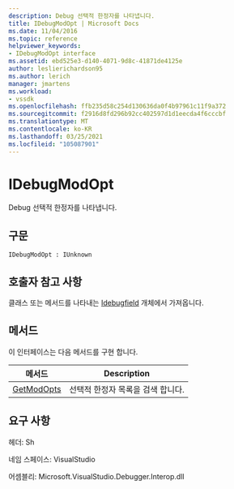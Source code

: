 ```yaml
---
description: Debug 선택적 한정자를 나타냅니다.
title: IDebugModOpt | Microsoft Docs
ms.date: 11/04/2016
ms.topic: reference
helpviewer_keywords:
- IDebugModOpt interface
ms.assetid: ebd525e3-d140-4071-9d8c-41871de4125e
author: leslierichardson95
ms.author: lerich
manager: jmartens
ms.workload:
- vssdk
ms.openlocfilehash: ffb235d58c254d130636da0f4b97961c11f9a372
ms.sourcegitcommit: f2916d8fd296b92cc402597d1d1eecda4f6cccbf
ms.translationtype: MT
ms.contentlocale: ko-KR
ms.lasthandoff: 03/25/2021
ms.locfileid: "105087901"
---
```

# <a name="idebugmodopt"></a>IDebugModOpt
Debug 선택적 한정자를 나타냅니다.

## <a name="syntax"></a>구문

```
IDebugModOpt : IUnknown
```

## <a name="notes-for-callers"></a>호출자 참고 사항
 클래스 또는 메서드를 나타내는 [Idebugfield](../../../extensibility/debugger/reference/idebugfield.md) 개체에서 가져옵니다.

## <a name="methods"></a>메서드
 이 인터페이스는 다음 메서드를 구현 합니다.

|메서드|Description|
|------------|-----------------|
|[GetModOpts](../../../extensibility/debugger/reference/idebugmodopt-getmodopts.md)|선택적 한정자 목록을 검색 합니다.|

## <a name="requirements"></a>요구 사항
 헤더: Sh

 네임 스페이스: VisualStudio

 어셈블리: Microsoft.VisualStudio.Debugger.Interop.dll
